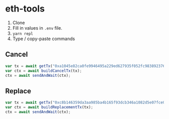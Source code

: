 # eth-tools

1. Clone
2. Fill in values in `.env` file.
3. `yarn repl`
4. Type / copy-paste commands

## Cancel

```js
var tx = await getTx("0xa1045e82ca0fe9946495a229ed627935f052fc983892376d76af0baa526ea735");
var ctx = await buildCancelTx(tx);
ctx = await sendAndWait(ctx);
```

## Replace

```js
var tx = await getTx("0xc8b146359da3aa985ba4b165f93dcb346a1082d5e07fce0a5e84868505204e67");
var ctx = await buildReplacementTx(tx);
ctx = await sendAndWait(ctx);
```